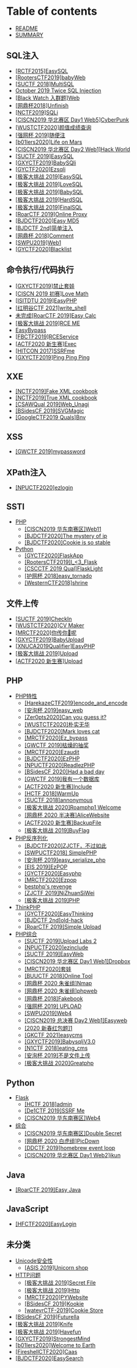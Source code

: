 # Table of contents

* [README](README.md)
* [SUMMARY](summary.md)

## SQL注入

* [\[RCTF2015\]EasySQL](sql-zhu-ru/rctf2015-easysql.md)
* [\[RootersCTF2019\]babyWeb](sql-zhu-ru/rootersctf2019-babyweb.md)
* [\[SUCTF 2018\]MultiSQL](sql-zhu-ru/suctf-2018-multisql.md)
* [October 2019 Twice SQL Injection](sql-zhu-ru/october-2019-twice-sql-injection.md)
* [\[Black Watch 入群题\]Web](sql-zhu-ru/black-watch-ru-qun-ti-web.md)
* [\[网鼎杯2018\]Unfinish](sql-zhu-ru/wang-ding-bei-2018unfinish.md)
* [\[NCTF2019\]SQLi](sql-zhu-ru/nctf2019-sqli.md)
* [\[CISCN2019 华北赛区 Day1 Web5\]CyberPunk](sql-zhu-ru/ciscn2019-hua-bei-sai-qu-day1-web5cyberpunk.md)
* [\[WUSTCTF2020\]颜值成绩查询](sql-zhu-ru/wustctf2020-yan-zhi-cheng-ji-cha-xun.md)
* [\[强网杯 2019\]随便注](sql-zhu-ru/qiang-wang-bei-2019-sui-bian-zhu.md)
* [\[b01lers2020\]Life on Mars](sql-zhu-ru/b01lers2020-life-on-mars.md)
* [\[CISCN2019 华北赛区 Day2 Web1\]Hack World](sql-zhu-ru/ciscn2019-hua-bei-sai-qu-day2-web1hack-world.md)
* [\[SUCTF 2019\]EasySQL](sql-zhu-ru/suctf-2019-easysql.md)
* [\[GXYCTF2019\]BabySQli](sql-zhu-ru/gxyctf2019-babysqli.md)
* [\[GYCTF2020\]Ezsqli](sql-zhu-ru/gyctf2020-ezsqli.md)
* [\[极客大挑战 2019\]EasySQL](sql-zhu-ru/ji-ke-da-tiao-zhan-2019easysql.md)
* [\[极客大挑战 2019\]LoveSQL](sql-zhu-ru/ji-ke-da-tiao-zhan-2019lovesql.md)
* [\[极客大挑战 2019\]BabySQL](sql-zhu-ru/ji-ke-da-tiao-zhan-2019babysql.md)
* [\[极客大挑战 2019\]HardSQL](sql-zhu-ru/ji-ke-da-tiao-zhan-2019hardsql.md)
* [\[极客大挑战 2019\]FinalSQL](sql-zhu-ru/ji-ke-da-tiao-zhan-2019finalsql.md)
* [\[RoarCTF 2019\]Online Proxy](sql-zhu-ru/roarctf-2019-online-proxy.md)
* [\[BJDCTF2020\]Easy MD5](sql-zhu-ru/bjdctf2020-easy-md5.md)
* [\[BJDCTF 2nd\]简单注入](sql-zhu-ru/bjdctf-2nd-jian-dan-zhu-ru.md)
* [\[网鼎杯 2018\]Comment](sql-zhu-ru/wang-ding-bei-2018comment.md)
* [\[SWPU2019\]Web1](sql-zhu-ru/swpu2019-web1.md)
* [\[GYCTF2020\]Blacklist](sql-zhu-ru/gyctf2020-blacklist.md)

## 命令执行/代码执行

* [\[GXYCTF2019\]禁止套娃](ming-ling-zhi-hang-dai-ma-zhi-hang/gxyctf2019-jin-zhi-tao-wa.md)
* [\[CISCN 2019 初赛\]Love Math](ming-ling-zhi-hang-dai-ma-zhi-hang/ciscn-2019-chu-sai-love-math.md)
* [\[ISITDTU 2019\]EasyPHP](ming-ling-zhi-hang-dai-ma-zhi-hang/isitdtu-2019-easyphp.md)
* [\[红明谷CTF 2021\]write\_shell](ming-ling-zhi-hang-dai-ma-zhi-hang/hong-ming-gu-ctf-2021writeshell.md)
* [未完成\[RoarCTF 2019\]Easy Calc](ming-ling-zhi-hang-dai-ma-zhi-hang/wei-wan-cheng-roarctf-2019easy-calc.md)
* [\[极客大挑战 2019\]RCE ME](ming-ling-zhi-hang-dai-ma-zhi-hang/ji-ke-da-tiao-zhan-2019rce-me.md)
* [EasyBypass](ming-ling-zhi-hang-dai-ma-zhi-hang/easybypass.md)
* [\[FBCTF2019\]RCEService](ming-ling-zhi-hang-dai-ma-zhi-hang/fbctf2019-rceservice.md)
* [\[ACTF2020 新生赛\]Exec](ming-ling-zhi-hang-dai-ma-zhi-hang/actf2020-xin-sheng-sai-exec.md)
* [\[HITCON 2017\]SSRFme](ming-ling-zhi-hang-dai-ma-zhi-hang/hitcon-2017-ssrfme.md)
* [\[GXYCTF2019\]Ping Ping Ping](ming-ling-zhi-hang-dai-ma-zhi-hang/gxyctf2019-ping-ping-ping.md)

## XXE

* [\[NCTF2019\]Fake XML cookbook](xxe/nctf2019-fake-xml-cookbook.md)
* [\[NCTF2019\]True XML cookbook](xxe/nctf2019-true-xml-cookbook.md)
* [\[CSAWQual 2019\]Web\_Unagi](xxe/csawqual-2019-web\_unagi.md)
* [\[BSidesCF 2019\]SVGMagic](xxe/bsidescf-2019-svgmagic.md)
* [\[GoogleCTF2019 Quals\]Bnv](xxe/googlectf2019-quals-bnv.md)

## XSS

* [\[GWCTF 2019\]mypassword](xss/gwctf-2019-mypassword.md)

## XPath注入

* [\[NPUCTF2020\]ezlogin](xpath-zhu-ru/npuctf2020-ezlogin.md)

## SSTI

* [PHP](ssti/php/README.md)
  * [\[CISCN2019 华东南赛区\]Web11](ssti/php/ciscn2019-hua-dong-nan-sai-qu-web11.md)
  * [\[BJDCTF2020\]The mystery of ip](ssti/php/bjdctf2020-the-mystery-of-ip.md)
  * [\[BJDCTF2020\]Cookie is so stable](ssti/php/bjdctf2020-cookie-is-so-stable.md)
* [Python](ssti/python/README.md)
  * [\[GYCTF2020\]FlaskApp](ssti/python/gyctf2020-flaskapp.md)
  * [\[RootersCTF2019\]I\_<3\_Flask](ssti/python/rootersctf2019-i\_less-than-3\_flask.md)
  * [\[CSCCTF 2019 Qual\]FlaskLight](ssti/python/cscctf-2019-qual-flasklight.md)
  * [\[护网杯 2018\]easy\_tornado](ssti/python/hu-wang-bei-2018easytornado.md)
  * [\[WesternCTF2018\]shrine](ssti/python/westernctf2018-shrine.md)

## 文件上传

* [\[SUCTF 2019\]CheckIn](wen-jian-shang-chuan/suctf-2019-checkin.md)
* [\[WUSTCTF2020\]CV Maker](wen-jian-shang-chuan/wustctf2020-cv-maker.md)
* [\[MRCTF2020\]你传你🐎呢](wen-jian-shang-chuan/mrctf2020-ni-chuan-ni-ni.md)
* [\[GXYCTF2019\]BabyUpload](wen-jian-shang-chuan/gxyctf2019-babyupload.md)
* [\[XNUCA2019Qualifier\]EasyPHP](wen-jian-shang-chuan/xnuca2019qualifier-easyphp.md)
* [\[极客大挑战 2019\]Upload](wen-jian-shang-chuan/ji-ke-da-tiao-zhan-2019upload.md)
* [\[ACTF2020 新生赛\]Upload](wen-jian-shang-chuan/actf2020-xin-sheng-sai-upload.md)

## PHP

* [PHP特性](php/php-te-xing/README.md)
  * [\[HarekazeCTF2019\]encode\_and\_encode](php/php-te-xing/harekazectf2019-encode\_and\_encode.md)
  * [\[安洵杯 2019\]easy\_web](php/php-te-xing/an-xun-bei-2019easyweb.md)
  * [\[Zer0pts2020\]Can you guess it?](php/php-te-xing/zer0pts2020-can-you-guess-it.md)
  * [\[WUSTCTF2020\]朴实无华](php/php-te-xing/wustctf2020-pu-shi-wu-hua.md)
  * [\[BJDCTF2020\]Mark loves cat](php/php-te-xing/bjdctf2020-mark-loves-cat.md)
  * [\[MRCTF2020\]Ez\_bypass](php/php-te-xing/mrctf2020-ez\_bypass.md)
  * [\[GWCTF 2019\]枯燥的抽奖](php/php-te-xing/gwctf-2019-ku-zao-de-chou-jiang.md)
  * [\[MRCTF2020\]Ezaudit](php/php-te-xing/mrctf2020-ezaudit.md)
  * [\[BJDCTF2020\]EzPHP](php/php-te-xing/bjdctf2020-ezphp.md)
  * [\[NPUCTF2020\]ReadlezPHP](php/php-te-xing/npuctf2020-readlezphp.md)
  * [\[BSidesCF 2020\]Had a bad day](php/php-te-xing/bsidescf-2020-had-a-bad-day.md)
  * [\[GWCTF 2019\]我有一个数据库](php/php-te-xing/gwctf-2019-wo-you-yi-ge-shu-ju-ku.md)
  * [\[ACTF2020 新生赛\]Include](php/php-te-xing/actf2020-xin-sheng-sai-include.md)
  * [\[HCTF 2018\]WarmUp](php/php-te-xing/hctf-2018-warmup.md)
  * [\[SUCTF 2018\]annonymous](php/php-te-xing/suctf-2018-annonymous.md)
  * [\[极客大挑战 2020\]Roamphp1 Welcome](php/php-te-xing/ji-ke-da-tiao-zhan-2020roamphp1-welcome.md)
  * [\[网鼎杯 2020 半决赛\]AliceWebsite](php/php-te-xing/wang-ding-bei-2020-ban-jue-sai-alicewebsite.md)
  * [\[ACTF2020 新生赛\]BackupFile](php/php-te-xing/actf2020-xin-sheng-sai-backupfile.md)
  * [\[极客大挑战 2019\]BuyFlag](php/php-te-xing/ji-ke-da-tiao-zhan-2019buyflag.md)
* [PHP反序列化](php/php-fan-xu-lie-hua/README.md)
  * [\[BJDCTF2020\]ZJCTF，不过如此](php/php-fan-xu-lie-hua/bjdctf2020zjctf-bu-guo-ru-ci.md)
  * [\[SWPUCTF2018\] SimplePHP](php/php-fan-xu-lie-hua/swpuctf2018-simplephp.md)
  * [\[安洵杯 2019\]easy\_serialize\_php](php/php-fan-xu-lie-hua/an-xun-bei-2019easyserializephp.md)
  * [\[EIS 2019\]EzPOP](php/php-fan-xu-lie-hua/eis-2019-ezpop.md)
  * [\[GYCTF2020\]Easyphp](php/php-fan-xu-lie-hua/gyctf2020-easyphp.md)
  * [\[MRCTF2020\]Ezpop](php/php-fan-xu-lie-hua/mrctf2020-ezpop.md)
  * [bestphp's revenge](php/php-fan-xu-lie-hua/bestphps-revenge.md)
  * [\[ZJCTF 2019\]NiZhuanSiWei](php/php-fan-xu-lie-hua/zjctf-2019-nizhuansiwei.md)
  * [\[极客大挑战 2019\]PHP](php/php-fan-xu-lie-hua/ji-ke-da-tiao-zhan-2019php.md)
* [ThinkPHP](php/thinkphp/README.md)
  * [\[GYCTF2020\]EasyThinking](php/thinkphp/gyctf2020-easythinking.md)
  * [\[BJDCTF 2nd\]old-hack](php/thinkphp/bjdctf-2nd-old-hack.md)
  * [\[RoarCTF 2019\]Simple Upload](php/thinkphp/roarctf-2019-simple-upload.md)
* [PHP综合](php/php-zong-he/README.md)
  * [\[SUCTF 2019\]Upload Labs 2](php/php-zong-he/suctf-2019-upload-labs-2.md)
  * [\[NPUCTF2020\]ezinclude](php/php-zong-he/npuctf2020-ezinclude.md)
  * [\[SUCTF 2019\]EasyWeb](php/php-zong-he/suctf-2019-easyweb.md)
  * [\[CISCN2019 华北赛区 Day1 Web1\]Dropbox](php/php-zong-he/ciscn2019-hua-bei-sai-qu-day1-web1dropbox.md)
  * [\[MRCTF2020\]套娃](php/php-zong-he/mrctf2020-tao-wa.md)
  * [\[BUUCTF 2018\]Online Tool](php/php-zong-he/buuctf-2018-online-tool.md)
  * [\[网鼎杯 2020 朱雀组\]Nmap](php/php-zong-he/wang-ding-bei-2020-zhu-que-zu-nmap.md)
  * [\[网鼎杯 2020 朱雀组\]phpweb](php/php-zong-he/wang-ding-bei-2020-zhu-que-zu-phpweb.md)
  * [\[网鼎杯 2018\]Fakebook](php/php-zong-he/wang-ding-bei-2018fakebook.md)
  * [\[强网杯 2019\] UPLOAD](php/php-zong-he/qiang-wang-bei-2019-upload.md)
  * [\[SWPU2019\]Web4](php/php-zong-he/swpu2019-web4.md)
  * [\[CISCN2019 总决赛 Day2 Web1\]Easyweb](php/php-zong-he/ciscn2019-zong-jue-sai-day2-web1easyweb.md)
  * [\[2020 新春红包题\]1](php/php-zong-he/2020-xin-chun-hong-bao-ti-1.md)
  * [\[GKCTF 2021\]easycms](php/php-zong-he/gkctf-2021-easycms.md)
  * [\[GXYCTF2019\]BabysqliV3.0](php/php-zong-he/gxyctf2019-babysqliv3.0.md)
  * [\[N1CTF 2018\]eating\_cms](php/php-zong-he/n1ctf-2018-eating\_cms.md)
  * [\[安洵杯 2019\]不是文件上传](php/php-zong-he/an-xun-bei-2019-bu-shi-wen-jian-shang-chuan.md)
  * [\[极客大挑战 2020\]Greatphp](php/php-zong-he/ji-ke-da-tiao-zhan-2020greatphp.md)

## Python

* [Flask](python/flask/README.md)
  * [\[HCTF 2018\]admin](python/flask/hctf-2018-admin.md)
  * [\[De1CTF 2019\]SSRF Me](python/flask/de1ctf-2019-ssrf-me.md)
  * [\[CISCN2019 华东南赛区\]Web4](python/flask/ciscn2019-hua-dong-nan-sai-qu-web4.md)
* [综合](python/zong-he/README.md)
  * [\[CISCN2019 华东南赛区\]Double Secret](python/zong-he/ciscn2019-hua-dong-nan-sai-qu-double-secret.md)
  * [\[网鼎杯 2020 白虎组\]PicDown](python/zong-he/wang-ding-bei-2020-bai-hu-zu-picdown.md)
  * [\[DDCTF 2019\]homebrew event loop](python/zong-he/ddctf-2019-homebrew-event-loop.md)
  * [\[CISCN2019 华北赛区 Day1 Web2\]ikun](python/zong-he/ciscn2019-hua-bei-sai-qu-day1-web2ikun.md)

## Java

* [\[RoarCTF 2019\]Easy Java](java/roarctf-2019-easy-java.md)

## JavaScript

* [\[HFCTF2020\]EasyLogin](javascript/hfctf2020-easylogin.md)

## 未分类

* [Unicode安全性](wei-fen-lei/unicode-an-quan-xing/README.md)
  * [\[ASIS 2019\]Unicorn shop](wei-fen-lei/unicode-an-quan-xing/asis-2019-unicorn-shop.md)
* [HTTP问题](wei-fen-lei/http-wen-ti/README.md)
  * [\[极客大挑战 2019\]Secret File](wei-fen-lei/http-wen-ti/ji-ke-da-tiao-zhan-2019secret-file.md)
  * [\[极客大挑战 2019\]Http](wei-fen-lei/http-wen-ti/ji-ke-da-tiao-zhan-2019http.md)
  * [\[MRCTF2020\]PYWebsite](wei-fen-lei/http-wen-ti/mrctf2020-pywebsite.md)
  * [\[BSidesCF 2019\]Kookie](wei-fen-lei/http-wen-ti/bsidescf-2019-kookie.md)
  * [\[watevrCTF-2019\]Cookie Store](wei-fen-lei/http-wen-ti/watevrctf-2019-cookie-store.md)
* [\[BSidesCF 2019\]Futurella](wei-fen-lei/bsidescf-2019-futurella.md)
* [\[极客大挑战 2019\]Knife](wei-fen-lei/ji-ke-da-tiao-zhan-2019knife.md)
* [\[极客大挑战 2019\]Havefun](wei-fen-lei/ji-ke-da-tiao-zhan-2019havefun.md)
* [\[GXYCTF2019\]StrongestMind](wei-fen-lei/gxyctf2019-strongestmind.md)
* [\[b01lers2020\]Welcome to Earth](fei-chang-gui-web/b01lers2020-welcome-to-earth.md)
* [\[FireshellCTF2020\]Caas](fei-chang-gui-web/fireshellctf2020-caas.md)
* [\[BJDCTF2020\]EasySearch](wei-que-ding/bjdctf2020-easysearch.md)
